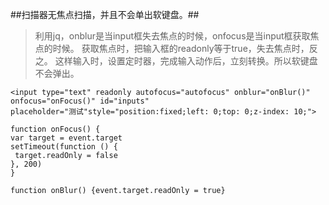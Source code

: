 ##扫描器无焦点扫描，并且不会单出软键盘。##

>利用jq，onblur是当input框失去焦点的时候，onfocus是当input框获取焦点的时候。
 获取焦点时，把输入框的readonly等于true，失去焦点时，反之。
 这样输入时，设置定时器，完成输入动作后，立刻转换。所以软键盘不会弹出。

```
<input type="text" readonly autofocus="autofocus" onblur="onBlur()" onfocus="onFocus()" id="inputs"
placeholder="测试"style="position:fixed;left: 0;top: 0;z-index: 10;">

function onFocus() {
var target = event.target
setTimeout(function () {
 target.readOnly = false
}, 200)
}

function onBlur() {event.target.readOnly = true}
```
